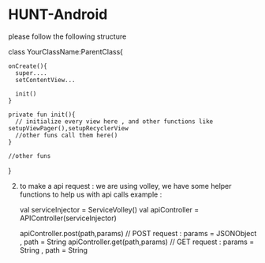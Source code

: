 # HUNT-Android

please follow the following structure 

class YourClassName:ParentClass{
    
    onCreate(){
      super....
      setContentView...
      
      init()
    }
    
    private fun init(){
      // initialize every view here , and other functions like setupViewPager(),setupRecyclerView
      //other funs call them here()       
    }
    
    //other funs 
}

2. to make a api request : we are using volley, we have some helper functions to help us with api calls
example : 
     
     val serviceInjector = ServiceVolley()
     val apiController = APIController(serviceInjector)
     
     apiController.post(path,params) // POST request :  params = JSONObject , path = String
     apiController.get(path,params) // GET request :  params =  String , path = String
     
     

